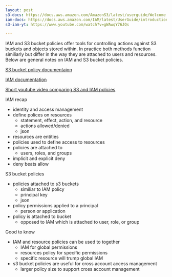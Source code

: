 ```yaml
---
layout: post
s3-docs: https://docs.aws.amazon.com/AmazonS3/latest/userguide/Welcome.html 
iam-docs: https://docs.aws.amazon.com/IAM/latest/UserGuide/introduction.html 
s3-iam-yt: https://www.youtube.com/watch?v=gWAwqY76JQs

---
```


IAM and S3 bucket policies offer tools for controlling actions against S3 buckets and objects stored within. In practice both methods function similiarly but differ in the way they are attached to users and resources. Below are general notes on IAM and S3 bucket policies.

[S3 bucket policy documentaion]({{page.s3-docs}})

[IAM documentation]({{page.iam-docs}})

[Short youtube video comparing S3 and IAM policies]({{page.s3-iam-yt}})

IAM recap
- identity and access management
- define polices on resources
	- statement, effect, action, and resource
	- actions allowed/denied
	- json
- resources are entities
- policies used to define access to resources
- policies are attached to
	- users, roles, and groups
- implicit and explicit deny
- deny beats allow

S3 bucket policies
- policies attached to s3 buckets
	- similiar to IAM policy
	- principal key
	- json 
- policy permissions applied to a principal
	- person or application
- policy is attached to bucket
	- opposed to IAM which is attached to user, role, or group

Good to know
- IAM and resource policies can be used to together
	- IAM for global permissions
	- resources policy for specific permissions
	- specific resource will trump global IAM
- s3 bucket policies are useful for cross account access management
	- larger policy size to support cross account management
